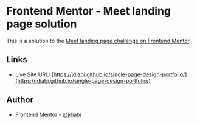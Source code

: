 # Frontend Mentor - Meet landing page solution

This is a solution to the [Meet landing page challenge on Frontend Mentor](https://www.frontendmentor.io/challenges/singlepage-design-portfolio-2MMhyhfKVo).

## Links

- Live Site URL: [https://jdiabi.github.io/single-page-design-portfolio/](https://jdiabi.github.io/single-page-design-portfolio/)

## Author

- Frontend Mentor - [@jdiabi](https://www.frontendmentor.io/profile/jdiabi)
